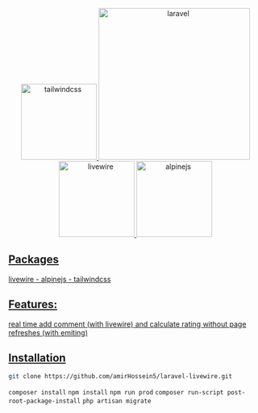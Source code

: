 <p align="center"><a href="https://laravel.com" target="_blank">
    <img src="https://external-content.duckduckgo.com/iu/?u=https%3A%2F%2Fmiro.medium.com%2Fmax%2F632%2F1*5QD8DKhOjRe-gcYjozlLNQ.png&f=1&nofb=1" alt="tailwindcss" width="150">
    <img alt="laravel" src="https://raw.githubusercontent.com/laravel/art/master/logo-lockup/5%20SVG/2%20CMYK/1%20Full%20Color/laravel-logolockup-cmyk-red.svg" width="300">
    <img src="https://external-content.duckduckgo.com/iu/?u=https%3A%2F%2Findykoning.nl%2Fwp-content%2Fuploads%2F2020%2F03%2FLivewire.png&f=1&nofb=1" alt="livewire" width="150">
    <img src="https://external-content.duckduckgo.com/iu/?u=https%3A%2F%2Favatars3.githubusercontent.com%2Fu%2F59030169%3Fs%3D200%26v%3D4&f=1&nofb=1" alt="alpinejs" width="150">
</p>

## Packages
    
livewire - alpinejs - tailwindcss 
    
    
## Features:
    
real time add comment (with livewire)  and calculate rating without page refreshes (with emiting)
   
   
## Installation
    
```bash
git clone https://github.com/amirHossein5/laravel-livewire.git
```
```composer install```
```npm install```
```npm run prod```
```composer run-script post-root-package-install```
```php artisan migrate```

